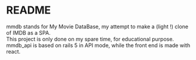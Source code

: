 # README  

mmdb stands for My Movie DataBase, my attempt to make a (light !) clone of IMDB as a SPA.  
This project is only done on my spare time, for educational purpose.  
mmdb_api is based on rails 5 in API mode, while the front end is made with react.
